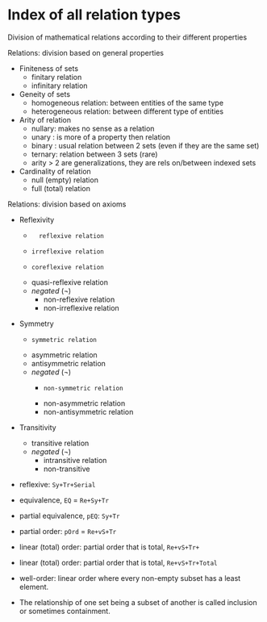 # Index of all relation types

Division of mathematical relations according to their different properties


Relations: division based on general properties
- Finiteness of sets
  - finitary relation
  - infinitary relation
- Geneity of sets
  - homogeneous relation: between entities of the same type
  - heterogeneous relation: between different type of entities
- Arity of relation
  - nullary: makes no sense as a relation
  - unary  : is more of a property then relation
  - binary : usual relation between 2 sets (even if they are the same set)
  - ternary: relation between 3 sets (rare)
  - arity > 2 are generalizations, they are rels on/between indexed sets
- Cardinality of relation
  - null (empty) relation
  - full (total) relation


Relations: division based on axioms

* Reflexivity
  -       reflexive relation
  -     irreflexive relation
  -     coreflexive relation
  - quasi-reflexive relation
  * *negated* (¬)
    - non-reflexive relation
    - non-irreflexive relation

* Symmetry
  -     symmetric relation
  -    asymmetric relation
  - antisymmetric relation
  * *negated* (¬)
    -     non-symmetric relation
    -    non-asymmetric relation
    - non-antisymmetric relation

- Transitivity
  - transitive relation
  * *negated* (¬)
    - intransitive  relation
    - non-transitive




- reflexive: `Sy+Tr+Serial`
- equivalence, `EQ` = `Re+Sy+Tr`
- partial equivalence, `pEQ`: `Sy+Tr`
- partial order: `pOrd` = `Re+vS+Tr`
- linear (total) order: partial order that is total, `Re+vS+Tr+`
- linear (total) order: partial order that is total, `Re+vS+Tr+Total`
- well-order: linear order where every non-empty subset has a least element.

- The relationship of one set being a subset of another is called inclusion or sometimes containment.

